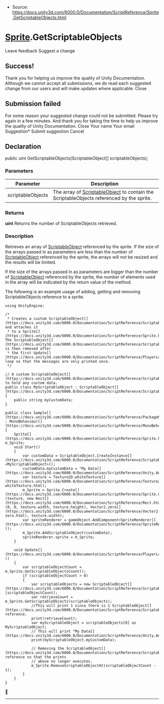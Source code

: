 * Source: https://docs.unity3d.com/6000.0/Documentation/ScriptReference/Sprite.GetScriptableObjects.html

#  [Sprite](https://docs.unity3d.com/6000.0/Documentation/ScriptReference/Sprite.html).GetScriptableObjects
Leave feedback
Suggest a change
## Success!
Thank you for helping us improve the quality of Unity Documentation. Although we cannot accept all submissions, we do read each suggested change from our users and will make updates where applicable.
Close
## Submission failed
For some reason your suggested change could not be submitted. Please <a>try again</a> in a few minutes. And thank you for taking the time to help us improve the quality of Unity Documentation.
Close
Your name Your email Suggestion* Submit suggestion
Cancel
## Declaration
public uint GetScriptableObjects(ScriptableObject[] scriptableObjects); 
### Parameters
Parameter | Description  
---|---  
scriptableObjects | The array of [ScriptableObject](https://docs.unity3d.com/6000.0/Documentation/ScriptReference/ScriptableObject.html) to contain the ScriptableObjects referenced by the sprite.   
### Returns
**uint** Returns the number of ScriptableObjects retrieved. 
### Description
Retrieves an array of [ScriptableObject](https://docs.unity3d.com/6000.0/Documentation/ScriptReference/ScriptableObject.html) referenced by the sprite. 
If the size of the arrays passed in as parameters are less than the number of [ScriptableObject](https://docs.unity3d.com/6000.0/Documentation/ScriptReference/ScriptableObject.html) referenced by the sprite, the arrays will not be resized and the results will be limited.  
  
If the size of the arrays passed in as parameters are bigger than the number of [ScriptableObject](https://docs.unity3d.com/6000.0/Documentation/ScriptReference/ScriptableObject.html) referenced by the sprite, the number of elements used in the array will be indicated by the return value of the method.  
  
The following is an example usage of adding, getting and removing ScriptableObjects reference to a sprite. 
```
using UnityEngine;  
  
/*
 * Creates a custom ScriptableObject[](https://docs.unity3d.com/6000.0/Documentation/ScriptReference/ScriptableObject.html) and attaches it
 * to a Sprite[](https://docs.unity3d.com/6000.0/Documentation/ScriptReference/Sprite.html). The ScriptableObject[](https://docs.unity3d.com/6000.0/Documentation/ScriptReference/ScriptableObject.html) is then removed after
 * the first Update[](https://docs.unity3d.com/6000.0/Documentation/ScriptReference/PlayerLoop.Update.html) loop so that the messages are only printed once.
 */  
  
// A custom ScriptableObject[](https://docs.unity3d.com/6000.0/Documentation/ScriptReference/ScriptableObject.html) to hold any custom data.
public class MyScriptableObject : ScriptableObject[](https://docs.unity3d.com/6000.0/Documentation/ScriptReference/ScriptableObject.html)
{
    public string myCustomData;
}  
  
public class Sample[](https://docs.unity3d.com/6000.0/Documentation/ScriptReference/PackageManager.UI.Sample.html) : MonoBehaviour[](https://docs.unity3d.com/6000.0/Documentation/ScriptReference/MonoBehaviour.html)
{
    Sprite[](https://docs.unity3d.com/6000.0/Documentation/ScriptReference/Sprite.html) m_Sprite;
    void Start()
    {
        var customData = ScriptableObject.CreateInstance[](https://docs.unity3d.com/6000.0/Documentation/ScriptReference/ScriptableObject.CreateInstance.html)<MyScriptableObject>();
        customData.myCustomData = "My Data[](https://docs.unity3d.com/6000.0/Documentation/ScriptReference/Unity.Android.Gradle.Manifest.Data.html)";
        var texture = Texture2D.whiteTexture[](https://docs.unity3d.com/6000.0/Documentation/ScriptReference/Texture2D-whiteTexture.html);
        m_Sprite = Sprite.Create[](https://docs.unity3d.com/6000.0/Documentation/ScriptReference/Sprite.Create.html)(texture, new Rect[](https://docs.unity3d.com/6000.0/Documentation/ScriptReference/Rect.html)(0, 0, texture.width, texture.height), Vector2.zero[](https://docs.unity3d.com/6000.0/Documentation/ScriptReference/Vector2-zero.html), texture.width);
        var spriteRenderer = gameObject.AddComponent<SpriteRenderer[](https://docs.unity3d.com/6000.0/Documentation/ScriptReference/SpriteRenderer.html)>();
        m_Sprite.AddScriptableObject(customData);
        spriteRenderer.sprite = m_Sprite;
    }  
  
    void Update[](https://docs.unity3d.com/6000.0/Documentation/ScriptReference/PlayerLoop.Update.html)()
    {
        var scriptableObjectCount = m_Sprite.GetScriptableObjectsCount();
        if (scriptableObjectCount > 0)
        {
            var scriptableObjects = new ScriptableObject[](https://docs.unity3d.com/6000.0/Documentation/ScriptReference/ScriptableObject.html)[scriptableObjectCount];
            var retrieveCount = m_Sprite.GetScriptableObjects(scriptableObjects);
            //This will print 1 since there is 1 ScriptableObject[](https://docs.unity3d.com/6000.0/Documentation/ScriptReference/ScriptableObject.html) reference.
            print(retrieveCount);
            var myScriptableObject = scriptableObjects[0] as MyScriptableObject;
            // This will print "My Data[](https://docs.unity3d.com/6000.0/Documentation/ScriptReference/Unity.Android.Gradle.Manifest.Data.html)"
            print(myScriptableObject.myCustomData);  
  
            // Removing the ScriptableObject[](https://docs.unity3d.com/6000.0/Documentation/ScriptReference/ScriptableObject.html) reference so that the prints
            // above no longer executes.
            m_Sprite.RemoveScriptableObjectAt(scriptableObjectCount - 1);
        }
    }
}

```

* * *
